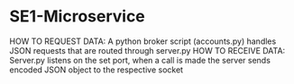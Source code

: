 # SE1-Microservice

HOW TO REQUEST DATA: A python broker script (accounts.py) handles JSON requests that are routed through server.py
HOW TO RECEIVE DATA: Server.py listens on the set port, when a call is made the server sends encoded JSON object to the respective socket
